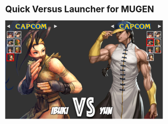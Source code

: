 Quick Versus Launcher for MUGEN
===============================

![Screenshot 1](./docs/screenshot-1.png)
